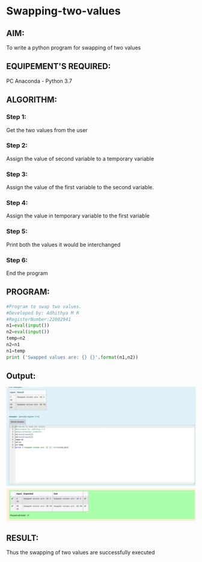 # Swapping-two-values
## AIM:
To write a python program for swapping of two values
## EQUIPEMENT'S REQUIRED: 
PC
Anaconda - Python 3.7
## ALGORITHM: 
### Step 1:
Get the two values from the user
### Step 2: 
Assign the value of second variable to a temporary variable 
### Step 3: 
Assign the value of the first variable to the second variable.
### Step 4:  
Assign the value in temporary variable to the first variable
### Step 5: 
Print both the values it would be interchanged
### Step 6: 
End the program
## PROGRAM:
```python
#Program to swap two values.
#Developed by: Adhithya M R
#RegisterNumber:22002941
n1=eval(input())
n2=eval(input())
temp=n2
n2=n1
n1=temp
print ('Swapped values are: {} {}'.format(n1,n2))
```
## Output:
![](/Screenshot%20from%202022-12-29%2010-23-50.png)



## RESULT:
Thus the swapping of two values are successfully executed



